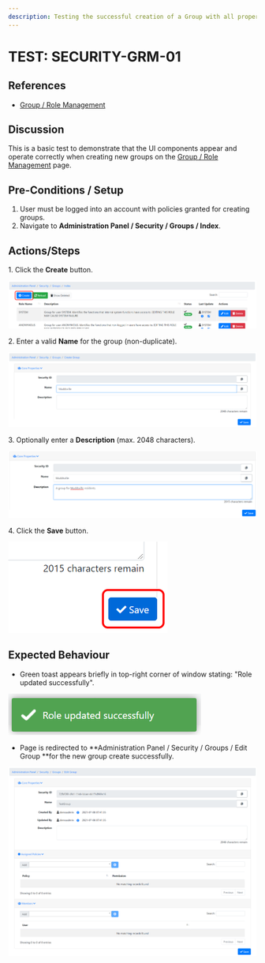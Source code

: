 ```yaml
---
description: Testing the successful creation of a Group with all properties specified.
---
```


# TEST: SECURITY-GRM-01

## References

* [Group / Role Management](../../../../../../operations/system-administration/security-administration/group-role-management.md)

## Discussion

This is a basic test to demonstrate that the UI components appear and operate correctly when creating new groups on the [Group / Role Management](../../../../../../operations/system-administration/security-administration/group-role-management.md) page.

## Pre-Conditions / Setup

1. User must be logged into an account with policies granted for creating groups.
2. Navigate to **Administration Panel / Security / Groups / Index**.&#x20;

## Actions/Steps

1\. Click the **Create** button.

![](<../../../../../../.gitbook/assets/image (295).png>)

2\. Enter a valid **Name** for the group (non-duplicate).

![](<../../../../../../.gitbook/assets/image (336).png>)

3\. Optionally enter a **Description** (max. 2048 characters).

![](<../../../../../../.gitbook/assets/image (316).png>)

4\. Click the **Save** button.

![](<../../../../../../.gitbook/assets/image (304).png>)

## Expected Behaviour

* Green toast appears briefly in top-right corner of window stating: "Role updated successfully".

![](<../../../../../../.gitbook/assets/image (292).png>)

* Page is redirected to **Administration Panel / Security / Groups / Edit Group **for the new group create successfully.

![](<../../../../../../.gitbook/assets/image (303).png>)
